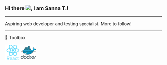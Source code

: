 ### Hi there <img src="https://raw.githubusercontent.com/MartinHeinz/MartinHeinz/master/wave.gif" width="30px">, I am Sanna T.!

---
Aspiring web developer and testing specialist. More to follow!

---
🧰 Toolbox


<img src = "https://github.com/devicons/devicon/blob/master/icons/react/react-original-wordmark.svg" alt="React logo" width="50" height="50"/><img src = "https://github.com/devicons/devicon/blob/master/icons/docker/docker-original-wordmark.svg" alt="Docker logo" width="50" height="50"/>

<!--
**nanahamjam/nanahamjam** is a ✨ _special_ ✨ repository because its `README.md` (this file) appears on your GitHub profile.

Here are some ideas to get you started:

- 🔭 I’m currently working on ...
- 🌱 I’m currently learning ...
- 👯 I’m looking to collaborate on ...
- 🤔 I’m looking for help with ...
- 💬 Ask me about ...
- 📫 How to reach me: ...
- 😄 Pronouns: ...
- ⚡ Fun fact: ...
-->
